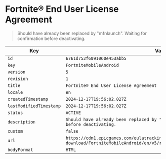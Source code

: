 # Fortnite® End User License Agreement

> Should have already been replaced by "mfnlaunch". Waiting for confirmation before deactivating.

| Key | Value |
| --- | ----- |
| `id` | `6761d752f6091060e453abb5` |
| `key` | `FortniteMobileAndroid` |
| `version` | `5` |
| `revision` | `1` |
| `title` | `Fortnite® End User License Agreement` |
| `locale` | `en` |
| `createdTimestamp` | `2024-12-17T19:56:02.027Z` |
| `lastModifiedTimestamp` | `2024-12-17T19:56:02.027Z` |
| `status` | `ACTIVE` |
| `description` | `Should have already been replaced by "mfnlaunch". Waiting for confirmation before deactivating.` |
| `custom` | `false` |
| `url` | `https://cdn1.epicgames.com/eulatracking-download/FortniteMobileAndroid/en/v5/r1/237e5cc270479a2f8663d47e72937d31.pdf` |
| `bodyFormat` | `HTML` |
